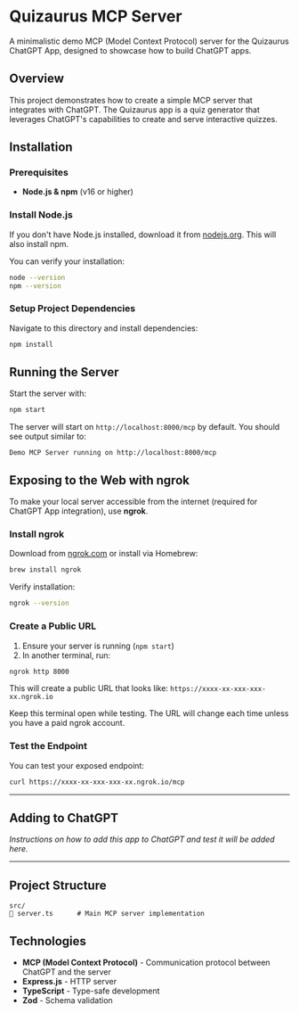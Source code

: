 # Quizaurus MCP Server

A minimalistic demo MCP (Model Context Protocol) server for the Quizaurus ChatGPT App, designed to showcase how to build ChatGPT apps.

## Overview

This project demonstrates how to create a simple MCP server that integrates with ChatGPT. The Quizaurus app is a quiz generator that leverages ChatGPT's capabilities to create and serve interactive quizzes.

## Installation

### Prerequisites

- **Node.js & npm** (v16 or higher)

### Install Node.js

If you don't have Node.js installed, download it from [nodejs.org](https://nodejs.org). This will also install npm.

You can verify your installation:

```bash
node --version
npm --version
```

### Setup Project Dependencies

Navigate to this directory and install dependencies:

```bash
npm install
```

## Running the Server

Start the server with:

```bash
npm start
```

The server will start on `http://localhost:8000/mcp` by default. You should see output similar to:

```
Demo MCP Server running on http://localhost:8000/mcp
```

## Exposing to the Web with ngrok

To make your local server accessible from the internet (required for ChatGPT App integration), use **ngrok**.

### Install ngrok

Download from [ngrok.com](https://ngrok.com) or install via Homebrew:

```bash
brew install ngrok
```

Verify installation:

```bash
ngrok --version
```

### Create a Public URL

1. Ensure your server is running (`npm start`)
2. In another terminal, run:

```bash
ngrok http 8000
```

This will create a public URL that looks like: `https://xxxx-xx-xxx-xxx-xx.ngrok.io`

Keep this terminal open while testing. The URL will change each time unless you have a paid ngrok account.

### Test the Endpoint

You can test your exposed endpoint:

```bash
curl https://xxxx-xx-xxx-xxx-xx.ngrok.io/mcp
```

---

## Adding to ChatGPT

_Instructions on how to add this app to ChatGPT and test it will be added here._

---

## Project Structure

```
src/
   server.ts      # Main MCP server implementation
```

## Technologies

- **MCP (Model Context Protocol)** - Communication protocol between ChatGPT and the server
- **Express.js** - HTTP server
- **TypeScript** - Type-safe development
- **Zod** - Schema validation
